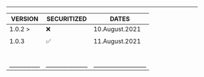_____________________________________
|  VERSION	|  SECURITIZED 	| 	    DATES 		|
| ---------	| -------------	| -----------------	|
|   1.0.2 > |	   ❌		| 	10.August.2021  |
| 			|				|					|
|	1.0.3	|	   ✅		|	11.August.2021	|
|			|				|					|
|			|	   			|					|
|			|				|					|
|			|	   			|					|
|			|				|					|
|			|				|					|		
|___________|_______________|___________________|